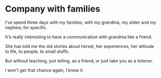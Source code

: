 # Company with families

I've spend three days with my families, with my grandma, my sister and my nephew, for specific.

It's really interesting to have a communication with grandma like a friend.

She has told me the old stories about hersel, her experiences, her attitude to life, to people, to small stuffs.

But without teaching, just telling, as a friend, or just take you as a listener.

I won't get that chance again, I knew it.

